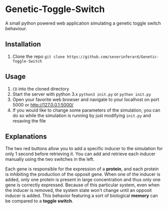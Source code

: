 # Genetic-Toggle-Switch
A small python powered web application simulating a genetic toggle switch behaviour.

## Installation
1. Clone the repo
`git clone https://github.com/severinferard/Genetic-Toggle-Switch`

## Usage
1. `CD` into the cloned directory
2. Start the server with python 3.x
`python3 init.py` or `python init.py`
3. Open your favorite web browser and navigate to your localhost on port 5000 or http://127.0.0.1:5000/
4. If you would like to change some parameters of the simulation, you can do so while the simulation is running by just modifying `init.py` and resaving the file

## Explanations
The two red buttons allow you to add a specific inducer to the simulation for only 1 second before retrieving it. You can add and retrieve each inducer manually using the two switches in the left.

Each gene is responsible for the expression of a **protein**, and each protein is inhibiting the production of the opposit gene. When one of the inducer is added, only one protein is present in large concentration and thus only one gene is correctly expressed. Because of this particular system, even when the inducer is removed, the system state won't change until an opposit inducer is added. This behavior featuring a sort of biological **memory** can be compared to a **toggle switch**.

